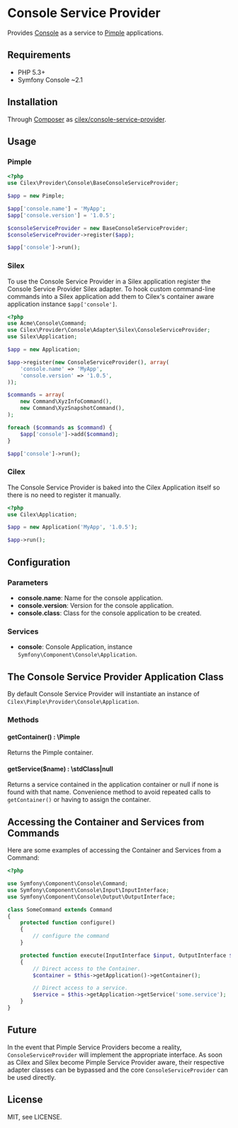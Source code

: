 Console Service Provider
========================

Provides [Console][symfony/console] as a service to [Pimple][pimple] applications.


Requirements
------------

 * PHP 5.3+
 * Symfony Console ~2.1



Installation
------------
 
Through [Composer][composer] as [cilex/console-service-provider][cilex/console-service-provider].


Usage
-----

### Pimple

```php
<?php
use Cilex\Provider\Console\BaseConsoleServiceProvider;

$app = new Pimple;

$app['console.name'] = 'MyApp';
$app['console.version'] = '1.0.5';

$consoleServiceProvider = new BaseConsoleServiceProvider;
$consoleServiceProvider->register($app);

$app['console']->run();
```


### Silex

To use the Console Service Provider in a Silex application register the
Console Service Provider Silex adapter. To hook custom command-line commands
into a Silex application add them to Cilex's container aware application 
instance `$app['console']`.

```php
<?php
use Acme\Console\Command;
use Cilex\Provider\Console\Adapter\Silex\ConsoleServiceProvider;
use Silex\Application;

$app = new Application;

$app->register(new ConsoleServiceProvider(), array(
    'console.name' => 'MyApp',
    'console.version' => '1.0.5',
));

$commands = array(
    new Command\XyzInfoCommand(),
    new Command\XyzSnapshotCommand(),
);

foreach ($commands as $command) {
    $app['console']->add($command);
}

$app['console']->run();
```

### Cilex

The Console Service Provider is baked into the Cilex Application itself so
there is no need to register it manually.

```php
<?php
use Cilex\Application;

$app = new Application('MyApp', '1.0.5');

$app->run();
```


Configuration
-------------

### Parameters

 * **console.name**:
   Name for the console application.
 * **console.version**:
   Version for the console application.
 * **console.class**:
   Class for the console application to be created.

### Services

 * **console**:
   Console Application, instance `Symfony\Component\Console\Application`.


The Console Service Provider Application Class
----------------------------------------------

By default Console Service Provider will instantiate an instance of
`Cilex\Pimple\Provider\Console\Application`.

### Methods

#### getContainer() : \Pimple

Returns the Pimple container.

#### getService($name) : \stdClass|null

Returns a service contained in the application container or null if none
is found with that name. Convenience method to avoid repeated calls to
`getContainer()` or having to assign the container.


Accessing the Container and Services from Commands
--------------------------------------------------

Here are some examples of accessing the Container and Services from a Command:

```php
<?php

use Symfony\Component\Console\Command;
use Symfony\Component\Console\Input\InputInterface;
use Symfony\Component\Console\Output\OutputInterface;

class SomeCommand extends Command
{
    protected function configure()
    {
        // configure the command
    }

    protected function execute(InputInterface $input, OutputInterface $output)
    {
        // Direct access to the Container.
        $container = $this->getApplication()->getContainer();

        // Direct access to a service.
        $service = $this->getApplication->getService('some.service');
    }
}
```


Future
------

In the event that Pimple Service Providers become a reality, `ConsoleServiceProvider`
will implement the appropriate interface. As soon as Cilex and Silex become Pimple
Service Provider aware, their respective adapter classes can be bypassed and the
core `ConsoleServiceProvider` can be used directly.


License
-------

MIT, see LICENSE.


[symfony/console]: http://symfony.com/doc/current/components/console/introduction.html
[pimple]: http://pimple.sensiolabs.org
[composer]: http://getcomposer.org
[cilex/console-service-provider]: https://packagist.org/packages/cilex/console-service-provider
